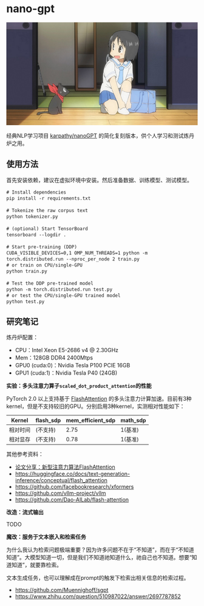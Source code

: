 
# nano-gpt

![ ](./nano.jpg)

经典NLP学习项目 [karpathy/nanoGPT](https://github.com/karpathy/nanoGPT) 的简化复刻版本，供个人学习和测试炼丹炉之用。

## 使用方法

首先安装依赖，建议在虚拟环境中安装。然后准备数据、训练模型、测试模型。

```
# Install dependencies
pip install -r requirements.txt

# Tokenize the raw corpus text
python tokenizer.py

# (optional) Start TensorBoard
tensorboard --logdir .

# Start pre-training (DDP)
CUDA_VISIBLE_DEVICES=0,1 OMP_NUM_THREADS=1 python -m torch.distributed.run --nproc_per_node 2 train.py
# or train on CPU/single-GPU
python train.py

# Test the DDP pre-trained model
python -m torch.distributed.run test.py
# or test the CPU/single-GPU trained model
python test.py
```

## 研究笔记

炼丹炉配置：

- CPU：Intel Xeon E5-2686 v4 @ 2.30GHz
- Mem：128GB DDR4 2400Mtps
- GPU0 (cuda:0)：Nvidia Tesla P100 PCIE 16GB
- GPU1 (cuda:1)：Nvidia Tesla P40 (24GB)

**实验：多头注意力算子`scaled_dot_product_attention`的性能**

PyTorch 2.0 以上支持基于 [FlashAttention](https://arxiv.org/abs/2205.14135) 的多头注意力计算加速。目前有3种kernel，但是不支持较旧的GPU。分别启用3种kernel，实测相对性能如下：

|Kernel|flash_sdp|mem_efficient_sdp|math_sdp|
|------|------|----|--|
|相对时间|(不支持)|2.75|1(基准)|
|相对显存|(不支持)|0.78|1(基准)|

其他参考资料：

- [论文分享：新型注意力算法FlashAttention](https://www.bilibili.com/video/BV1zs4y1J7tb/)
- https://huggingface.co/docs/text-generation-inference/conceptual/flash_attention
- https://github.com/facebookresearch/xformers
- https://github.com/vllm-project/vllm
- https://github.com/Dao-AILab/flash-attention

**改造：流式输出**

TODO

**魔改：服务于文本嵌入和检索任务**

为什么我认为检索问题极端重要？因为许多问题不在于“不知道”，而在于“不知道知道”。大模型知道一切，但是我们不知道祂知道什么，祂自己也不知道。想要“知道知道”，就要靠检索。

文本生成任务，也可以理解成在prompt的触发下检索出相关信息的检索过程。

- https://github.com/Muennighoff/sgpt
- https://www.zhihu.com/question/510987022/answer/2697787852
